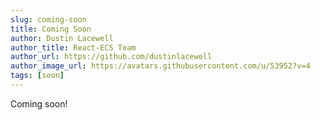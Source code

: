 ```yaml
---
slug: coming-soon
title: Coming Soon
author: Dustin Lacewell
author_title: React-ECS Team
author_url: https://github.com/dustinlacewell
author_image_url: https://avatars.githubusercontent.com/u/53952?v=4
tags: [soon]
---
```


Coming soon!
